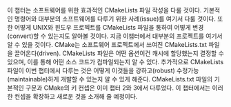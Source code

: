 이 챕터는 소프트웨어를 위한 효과적인 CMakeLists 파일 작성을 다룰 것이다. 기본적인 명령어와 대부분의 소프트웨어를 다루기 위한 사례(issue)를 여기서 다룰 것이다. 또한 어떻게 UNIX와 윈도우 프로젝트를 CMakeLists 파일을 통하여 어떻게 변경(convert)할 수 있는지도 알아볼 것이다. 지금 이챕터에서 대부분의 프로젝트를 여기서 알 수 있을 것이다. CMake는 소프트웨어 프로젝트에서 쓰여진 CMakeLists.txt 파일을 끌어온다(driven). CMakeLists 파일은 어떤 옵션이건 캐시에 할당했는지 결정할 수 있으며, 이를 통해 어떤 소스 코드가 컴파일되는지 알 수 있다. 추가적으로 CMakeLists 파일이 이번 챕터에서 다루는 것은 어떻게 이것들을 강하고(robust) 수정가능(maintainable)하게 개발할 수 있는지 알 수 있게 해준다. CMakeLists.txt 파일의 기본적인 구문과 CMake의 키 컨셉은 이미 챕터 2와 3에서 다루었다. 이 챕터에서는 이러한 컨셉을 확장하고 새로운 것을 소개해 줄 예정이다.

